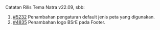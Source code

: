 Catatan Rilis Tema Natra v22.09, sbb:

1. [#5232](https://github.com/OpenSID/OpenSID/issues/5232) Penambahan pengaturan default jenis peta yang digunakan.
2. [#4835](https://github.com/OpenSID/OpenSID/issues/4835) Penambahan logo BSrE pada Footer.

